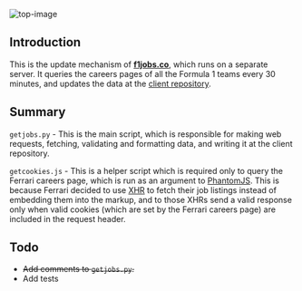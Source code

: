 ![top-image](https://user-images.githubusercontent.com/29029116/43997345-f10bc6a0-9df5-11e8-9212-c7e0134ce36f.png)

## Introduction

This is the update mechanism of **[f1jobs.co](https://f1jobs.co)**, which runs on a separate server. It queries the careers pages of all the Formula 1 teams every 30 minutes, and updates the data at the [client repository](https://github.com/F1Jobs/client).

## Summary

`getjobs.py` - This is the main script, which is responsible for making web requests, fetching, validating and formatting data, and writing it at the client repository.

`getcookies.js` - This is a helper script which is required only to query the Ferrari careers page, which is run as an argument to [PhantomJS](http://phantomjs.org/). This is because Ferrari decided to use [XHR](https://en.wikipedia.org/wiki/XMLHttpRequest) to fetch their job listings instead of embedding them into the markup, and to those XHRs send a valid response only when valid cookies (which are set by the Ferrari careers page) are included in the request header.

## Todo

* ~~Add comments to `getjobs.py`.~~
* Add tests
